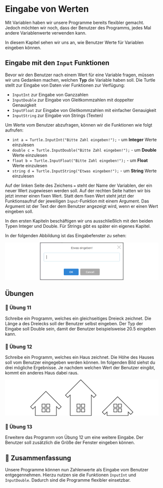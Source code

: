# Eingabe von Werten

Mit Variablen haben wir unsere Programme bereits flexibler gemacht.
Jedoch möchten wir noch, dass der Benutzer des Programms,
jedes Mal andere Variablenwerte verwenden kann.

In diesem Kapitel sehen wir uns an, wie Benutzer Werte für Variablen eingeben können.

## Eingabe mit den `Input` Funktionen

Bevor wir den Benutzer nach einem Wert für eine Variable fragen, müssen wir uns
Gedanken machen, welchen **Typ** die Variable haben soll.
Die Turtle stellt zur Eingabe von Daten vier Funktionen zur Verfügung:

* `InputInt` zur Eingabe von Ganzzahlen
* `InputDouble` zur Eingabe von Gleitkommzahlen mit doppelter Genauigkeit
* `InputFloat` zur Eingabe von Gleitkommzahlen mit einfacher Genauigkeit
* `InputString` zur Eingabe von Strings (Texten)

Um Werte vom Benutzer abzufragen, können wir die Funktionen wie folgt aufrufen:

+ `int a = Turtle.InputInt("Bitte Zahl eingeben!");` - um **Integer** Werte einzulesen
+ `double c = Turtle.InputDouble("Bitte Zahl eingeben!");` - um **Double** Werte einzulesen
+ `float b = Turtle.InputFloat("Bitte Zahl eingeben!");` - um **Float** Werte einzulesen
+ `string d = Turtle.InputString("Etwas eingeben!");` - um **String** Werte einzulesen

Auf der linken Seite des Zeichens `=` steht der Name der Variablen,
der ein neuer Wert zugewiesen werden soll.
Auf der rechten Seite hatten wir bis jetzt immer einen fixen Wert.
Statt dem fixen Wert steht jetzt der Funktionsaufruf der jeweiligen `Input`-Funktion mit einem Argument.
Das Argument ist der Text der dem Benutzer angezeigt wird,
wenn er einen Wert eingeben soll.


In den ersten Kapiteln beschäftigen wir uns ausschließlich mit den beiden
Typen Integer und Double. Für Strings gibt es später ein eigenes Kapitel.

In der folgenden Abbildung ist das Eingabefenster zu sehen:

![Eingabe eines Werts](./images/input.png)



## Übungen


### 📝 Übung 11

Schreibe ein Programm, welches ein gleichseitiges Dreieck zeichnet.
Die Länge a des Dreiecks soll der Benutzer selbst eingeben.
Der Typ der Eingabe soll Double sein, damit der Benutzer beispielsweise 20.5 
eingeben kann.

### 📝 Übung 12

Schreibe ein Programm, welches ein Haus zeichnet.
Die Höhe des Hauses soll vom Benutzer eingegeben werden können.
Im folgenden Bild siehst du drei mögliche Ergebnisse.
Je nachdem welchen Wert der Benutzer eingibt, kommt ein anderes Haus dabei raus.

![Haus mit verschiedenen Höhen](./images/house.png)

### 📝 Übung 13

Erweitere das Programm von Übung 12 um eine weitere Eingabe.
Der Benutzer soll zusätzlich die Größe der Fenster eingeben können.

## 🧭 Zusammenfassung

Unsere Programme können nun Zahlenwerte als Eingabe vom Benutzer entgegennehmen.
Hierzu nutzen sie die Funktionen `InputInt` und `InputDouble`.
Dadurch sind die Programme flexibler einsetzbar.




























